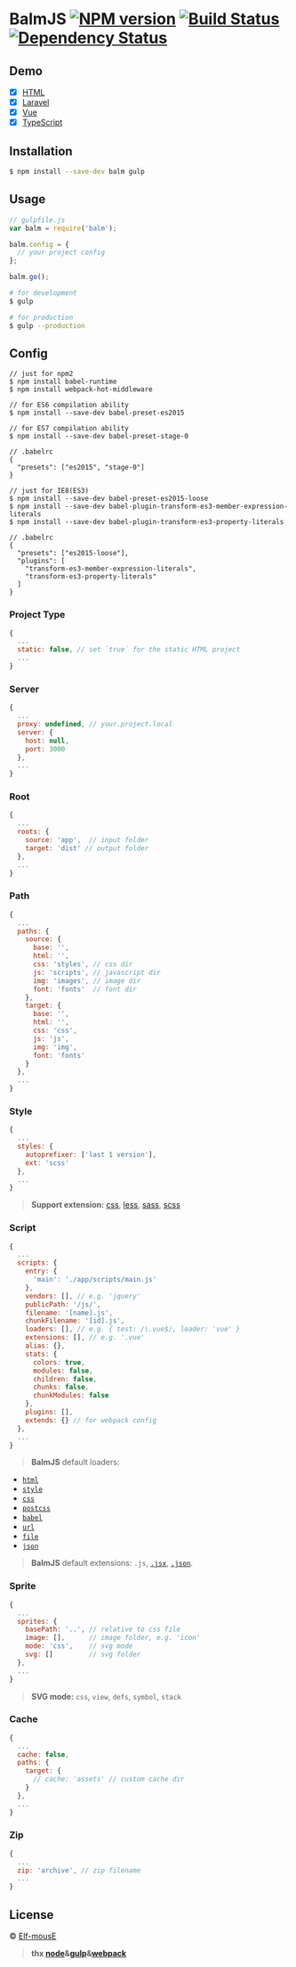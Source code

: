 # BalmJS [![NPM version][npm-image]][npm-url] [![Build Status][travis-image]][travis-url] [![Dependency Status][daviddm-image]][daviddm-url]
>

## Demo

- [x] [HTML](https://github.com/balmjs/balm-html)
- [x] [Laravel](https://github.com/balmjs/balm-laravel)
- [x] [Vue](https://github.com/balmjs/balm-vue)
- [x] [TypeScript](https://github.com/balmjs/balm-ts)

## Installation

```sh
$ npm install --save-dev balm gulp
```

## Usage

```js
// gulpfile.js
var balm = require('balm');

balm.config = {
  // your project config
};

balm.go();
```

```sh
# for development
$ gulp

# for production
$ gulp --production
```

## Config

```
// just for npm2
$ npm install babel-runtime
$ npm install webpack-hot-middleware
```

```
// for ES6 compilation ability
$ npm install --save-dev babel-preset-es2015

// for ES7 compilation ability
$ npm install --save-dev babel-preset-stage-0

// .babelrc
{
  "presets": ["es2015", "stage-0"]
}
```

```
// just for IE8(ES3)
$ npm install --save-dev babel-preset-es2015-loose
$ npm install --save-dev babel-plugin-transform-es3-member-expression-literals
$ npm install --save-dev babel-plugin-transform-es3-property-literals

// .babelrc
{
  "presets": ["es2015-loose"],
  "plugins": [
    "transform-es3-member-expression-literals",
    "transform-es3-property-literals"
  ]
}
```

### Project Type

```js
{
  ...
  static: false, // set `true` for the static HTML project
  ...
}
```

### Server

```js
{
  ...
  proxy: undefined, // your.project.local
  server: {
    host: null,
    port: 3000
  },
  ...
}
```

### Root

```js
{
  ...
  roots: {
    source: 'app',  // input folder
    target: 'dist' // output folder
  },
  ...
}
```

### Path

```js
{
  ...
  paths: {
    source: {
      base: '',
      html: '',
      css: 'styles', // css dir
      js: 'scripts', // javascript dir
      img: 'images', // image dir
      font: 'fonts'  // font dir
    },
    target: {
      base: '',
      html: '',
      css: 'css',
      js: 'js',
      img: 'img',
      font: 'fonts'
    }
  },
  ...
}
```

### Style

```js
{
  ...
  styles: {
    autoprefixer: ['last 1 version'],
    ext: 'scss'
  },
  ...
}
```

> __Support extension:__ [css](http://postcss.org/), [less](http://lesscss.org/), [sass](http://sass-lang.com/), [scss](http://sass-lang.com/)

### Script

```js
{
  ...
  scripts: {
    entry: {
      'main': './app/scripts/main.js'
    },
    vendors: [], // e.g. 'jquery'
    publicPath: '/js/',
    filename: '[name].js',
    chunkFilename: '[id].js',
    loaders: [], // e.g. { test: /\.vue$/, loader: 'vue' }
    extensions: [], // e.g. '.vue'
    alias: {},
    stats: {
      colors: true,
      modules: false,
      children: false,
      chunks: false,
      chunkModules: false
    },
    plugins: [],
    extends: {} // for webpack config
  },
  ...
}
```

> __BalmJS__ default loaders:

- [`html`](https://github.com/webpack/html-loader)
- [`style`](https://github.com/webpack/style-loader)
- [`css`](https://github.com/webpack/css-loader)
- [`postcss`](https://github.com/postcss/postcss-loader)
- [`babel`](https://github.com/babel/babel-loader)
- [`url`](https://github.com/webpack/url-loader)
- [`file`](https://github.com/webpack/file-loader)
- [`json`](https://github.com/webpack/json-loader)

> __BalmJS__ default extensions: `.js`, [`.jsx`](https://facebook.github.io/react/), [`.json`](http://www.json.org/).

### Sprite

```js
{
  ...
  sprites: {
    basePath: '..', // relative to css file
    image: [],      // image folder, e.g. 'icon'
    mode: 'css',    // svg mode
    svg: []         // svg folder
  },
  ...
}
```

> __SVG mode:__ `css`, `view`, `defs`, `symbol`, `stack`

### Cache

```js
{
  ...
  cache: false,
  paths: {
    target: {
      // cache: 'assets' // custom cache dir
    }
  },
  ...
}
```

### Zip

```js
{
  ...
  zip: 'archive', // zip filename
  ...
}
```

## License

 © [Elf-mousE](http://elf-mouse.me/)


[npm-image]: https://badge.fury.io/js/balm.svg
[npm-url]: https://npmjs.org/package/balm
[travis-image]: https://travis-ci.org/balmjs/balm.svg?branch=master
[travis-url]: https://travis-ci.org/balmjs/balm
[daviddm-image]: https://david-dm.org/balmjs/balm.svg?theme=shields.io
[daviddm-url]: https://david-dm.org/balmjs/balm

> __thx [node](https://nodejs.org/en/)&[gulp](http://gulpjs.com/)&[webpack](http://webpack.github.io/)__
